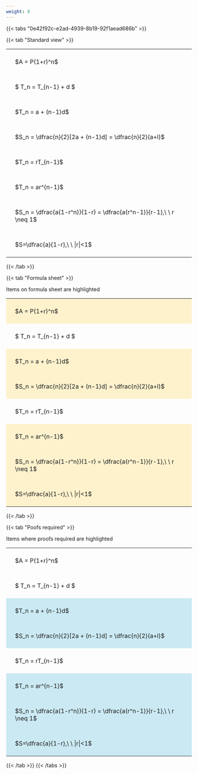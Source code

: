 ```yaml
---
weight: 8
---
```


{{< tabs "0e42f92c-e2ad-4939-8b19-92f1aead686b" >}}

{{< tab "Standard view" >}}

<style type="text/css">
#T_d494b th.col_heading {
  text-align: left;
  font-size: 1em;
}
#T_d494b td {
  text-align: left;
  font-size: 1em;
  padding: 1.5em;
}
</style>
<table id="T_d494b">
  <thead>
  </thead>
  <tbody>
    <tr>
      <td id="T_d494b_row0_col0" class="data row0 col0" >$A = P(1+r)^n$</td>
    </tr>
    <tr>
      <td id="T_d494b_row1_col0" class="data row1 col0" >$ T_n = T_{n-1} + d $</td>
    </tr>
    <tr>
      <td id="T_d494b_row2_col0" class="data row2 col0" >$T_n = a + (n-1)d$</td>
    </tr>
    <tr>
      <td id="T_d494b_row3_col0" class="data row3 col0" >$S_n = \dfrac{n}{2}[2a + (n-1)d] = \dfrac{n}{2}(a+l)$</td>
    </tr>
    <tr>
      <td id="T_d494b_row4_col0" class="data row4 col0" >$T_n = rT_{n-1}$</td>
    </tr>
    <tr>
      <td id="T_d494b_row5_col0" class="data row5 col0" >$T_n = ar^{n-1}$</td>
    </tr>
    <tr>
      <td id="T_d494b_row6_col0" class="data row6 col0" >$S_n = \dfrac{a(1-r^n)}{1-r} = \dfrac{a(r^n-1)}{r-1},\ \  r \neq 1$</td>
    </tr>
    <tr>
      <td id="T_d494b_row7_col0" class="data row7 col0" >$S=\dfrac{a}{1-r},\ \ |r|<1$</td>
    </tr>
  </tbody>
</table>
{{< /tab >}}

{{< tab "Formula sheet" >}}

Items on formula sheet are highlighted 
<br>
<style type="text/css">
#T_67b1a th.col_heading {
  text-align: left;
  font-size: 1em;
}
#T_67b1a td {
  text-align: left;
  font-size: 1em;
  padding: 1.5em;
}
#T_67b1a_row0_col0, #T_67b1a_row2_col0, #T_67b1a_row3_col0, #T_67b1a_row5_col0, #T_67b1a_row6_col0, #T_67b1a_row7_col0 {
  background-color: rgba(255,194,10, 0.2);
}
#T_67b1a_row1_col0, #T_67b1a_row4_col0 {
  background-color: rgba(0,0,0,0);
}
</style>
<table id="T_67b1a">
  <thead>
  </thead>
  <tbody>
    <tr>
      <td id="T_67b1a_row0_col0" class="data row0 col0" >$A = P(1+r)^n$</td>
    </tr>
    <tr>
      <td id="T_67b1a_row1_col0" class="data row1 col0" >$ T_n = T_{n-1} + d $</td>
    </tr>
    <tr>
      <td id="T_67b1a_row2_col0" class="data row2 col0" >$T_n = a + (n-1)d$</td>
    </tr>
    <tr>
      <td id="T_67b1a_row3_col0" class="data row3 col0" >$S_n = \dfrac{n}{2}[2a + (n-1)d] = \dfrac{n}{2}(a+l)$</td>
    </tr>
    <tr>
      <td id="T_67b1a_row4_col0" class="data row4 col0" >$T_n = rT_{n-1}$</td>
    </tr>
    <tr>
      <td id="T_67b1a_row5_col0" class="data row5 col0" >$T_n = ar^{n-1}$</td>
    </tr>
    <tr>
      <td id="T_67b1a_row6_col0" class="data row6 col0" >$S_n = \dfrac{a(1-r^n)}{1-r} = \dfrac{a(r^n-1)}{r-1},\ \  r \neq 1$</td>
    </tr>
    <tr>
      <td id="T_67b1a_row7_col0" class="data row7 col0" >$S=\dfrac{a}{1-r},\ \ |r|<1$</td>
    </tr>
  </tbody>
</table>
{{< /tab >}}

{{< tab "Poofs required" >}}

Items where proofs required are highlighted 
<br>
<style type="text/css">
#T_24f92 th.col_heading {
  text-align: left;
  font-size: 1em;
}
#T_24f92 td {
  text-align: left;
  font-size: 1em;
  padding: 1.5em;
}
#T_24f92_row0_col0, #T_24f92_row1_col0, #T_24f92_row4_col0 {
  background-color: rgba(0,0,0,0);
}
#T_24f92_row2_col0, #T_24f92_row3_col0, #T_24f92_row5_col0, #T_24f92_row6_col0, #T_24f92_row7_col0 {
  background-color: rgba(0,150,200, 0.2);
}
</style>
<table id="T_24f92">
  <thead>
  </thead>
  <tbody>
    <tr>
      <td id="T_24f92_row0_col0" class="data row0 col0" >$A = P(1+r)^n$</td>
    </tr>
    <tr>
      <td id="T_24f92_row1_col0" class="data row1 col0" >$ T_n = T_{n-1} + d $</td>
    </tr>
    <tr>
      <td id="T_24f92_row2_col0" class="data row2 col0" >$T_n = a + (n-1)d$</td>
    </tr>
    <tr>
      <td id="T_24f92_row3_col0" class="data row3 col0" >$S_n = \dfrac{n}{2}[2a + (n-1)d] = \dfrac{n}{2}(a+l)$</td>
    </tr>
    <tr>
      <td id="T_24f92_row4_col0" class="data row4 col0" >$T_n = rT_{n-1}$</td>
    </tr>
    <tr>
      <td id="T_24f92_row5_col0" class="data row5 col0" >$T_n = ar^{n-1}$</td>
    </tr>
    <tr>
      <td id="T_24f92_row6_col0" class="data row6 col0" >$S_n = \dfrac{a(1-r^n)}{1-r} = \dfrac{a(r^n-1)}{r-1},\ \  r \neq 1$</td>
    </tr>
    <tr>
      <td id="T_24f92_row7_col0" class="data row7 col0" >$S=\dfrac{a}{1-r},\ \ |r|<1$</td>
    </tr>
  </tbody>
</table>
{{< /tab >}}
{{< /tabs >}}